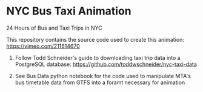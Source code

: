 # NYC Bus Taxi Animation
24 Hours of Bus and Taxi Trips in NYC

This repository contains the source code used to create this animation: https://vimeo.com/211614670

1. Follow Todd Schneider's guide to downloading taxi trip data into a PostgreSQL database: https://github.com/toddwschneider/nyc-taxi-data

2. See Bus Data python notebook for the code used to manipulate MTA's bus timetable data from GTFS into a foramt necessary for animation
